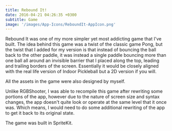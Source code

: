 ```yaml
---
title: Rebound It!
date: 2016-04-21 04:26:35 +0300
subtitle: Game
image: '/images/App-Icons/ReboundIt-AppIcon.png'
---
```


Rebound It was one of my more simpler yet most addicting game that I've built. The idea behind this game was a twist of the classic game Pong, but the twist that I added for my version is that instead of bouncing the ball back to the other paddle, it was instead a single paddle bouncing more than one ball all around an invisible barrier that I placed along the top, leading and trailing borders of the screen. Essentially it would be closely aligned with the real life version of Indoor Pickleball but a 2D version if you will.

All the assets in the game were also designed by myself.

Unlike RGBShooter, I was able to recompile this game after rewriting some portions of the app, however due to the nature of screen size and syntax changes, the app doesn't quite look or operate at the same level that it once was. Which means, I would need to do some additional rewriting of the app to get it back to its original state.

The game was built in SpriteKit.